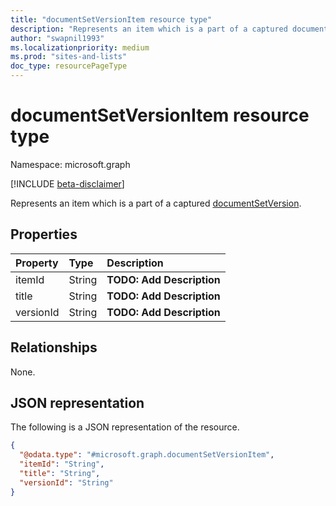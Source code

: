 ```yaml
---
title: "documentSetVersionItem resource type"
description: "Represents an item which is a part of a captured document set version."
author: "swapnil1993"
ms.localizationpriority: medium
ms.prod: "sites-and-lists"
doc_type: resourcePageType
---
```


# documentSetVersionItem resource type

Namespace: microsoft.graph

[!INCLUDE [beta-disclaimer](../../includes/beta-disclaimer.md)]

Represents an item which is a part of a captured [documentSetVersion](../resources/documentsetversion.md).

## Properties
|Property|Type|Description|
|:---|:---|:---|
|itemId|String|**TODO: Add Description**|
|title|String|**TODO: Add Description**|
|versionId|String|**TODO: Add Description**|

## Relationships
None.

## JSON representation
The following is a JSON representation of the resource.
<!-- {
  "blockType": "resource",
  "@odata.type": "microsoft.graph.documentSetVersionItem"
}
-->
``` json
{
  "@odata.type": "#microsoft.graph.documentSetVersionItem",
  "itemId": "String",
  "title": "String",
  "versionId": "String"
}
```

